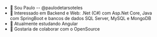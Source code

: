 - 👋 Sou Paulo -- @paulodetarsoteles
- 👀 Interessado em Backend e Web: .Net (C#) com Asp.Net Core, Java com SpringBoot e bancos de dados SQL Server, MySQL e MongoDB
- 🌱 Atualmente estudando Angular
- 💞️ Gostaria de colaborar com o OpenSource

<!---
paulodetarsoteles/paulodetarsoteles is a ✨ special ✨ repository because its `README.md` (this file) appears on your GitHub profile.
You can click the Preview link to take a look at your changes.
--->

